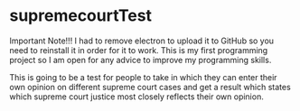 # supremecourtTest
Important Note!!!
I had to remove electron to upload it to GitHub so you need to reinstall it in order for it to work.
This is my first programming project so I am open for any advice to improve my programming skills.


This is going to be a test for people to take in which they can enter their own opinion on different supreme court cases and
get a result which states which supreme court justice most closely reflects their own opinion.
